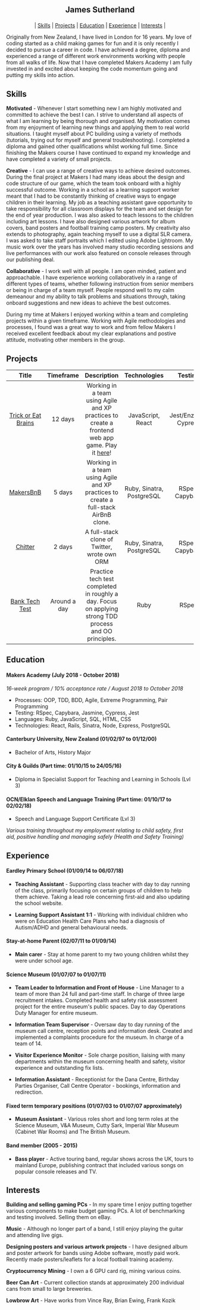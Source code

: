 ## <p align="center">James Sutherland</p>
<p align="center"> | <a href=#skills>Skills</a> | <a href=#projects>Projects</a> | <a href=#education>Education</a> | <a href=#experience>Experience</a> | <a href=#interests>Interests</a> | </p>

Originally from New Zealand, I have lived in London for 16 years. My love of coding started as a child making games for fun and it is only recently I decided to pursue a career in code. I have achieved a degree, diploma and experienced a range of different work environments working with people from all walks of life. Now that I have completed Makers Academy I am fully invested in and excited about keeping the code momentum going and putting my skills into action.


## Skills

**Motivated** -
Whenever I start something new I am highly motivated and committed to achieve the best I can. I strive to understand all aspects of what I am learning by being thorough and organised. My motivation comes from my enjoyment of learning new things and applying them to real world situations. I taught myself about PC building using a variety of methods (tutorials, trying out for myself and general troubleshooting). I completed a diploma and gained other qualifications whilst working full time. Since finishing the Makers course I have continued to expand my knowledge and have completed a variety of small projects.

**Creative** -
I can use a range of creative ways to achieve desired outcomes. During the final project at Makers I had many ideas about the design and code structure of our game, which the team took onboard with a highly successful outcome. Working in a school as a learning support worker meant that I had to be constantly thinking of creative ways to engage children in their learning. My job as a teaching assistant gave opportunity to take responsibility for all classroom displays for the team and set design for the end of year production. I was also asked to teach lessons to the children including art lessons. I have also designed various artwork for album covers, band posters and football training camp posters. My creativity also extends to photography, again teaching myself to use a digital SLR camera. I was asked to take staff portraits which I edited using Adobe Lightroom. My music work over the years has involved many studio recording sessions and live performances with our work also featured on console releases through our publishing deal.

**Collaborative** -
I work well with all people. I am open minded, patient and approachable. I have experience working collaboratively in a range of different types of teams, whether following instruction from senior members or being in charge of a team myself. People respond well to my calm demeanour and my ability to talk problems and situations through, taking onboard suggestions and new ideas to achieve the best outcomes.

During my time at Makers I enjoyed working within a team and completing projects within a given timeframe. Working with Agile methodologies and processes, I found was a great way to work and from fellow Makers I received excellent feedback about my clear explanations and postive attitude, motivating other members in the group.


## Projects
| Title | Timeframe | Description | Technologies | Testing |
| :---: | :-------: | :-----------: | :------------: | :------: |
[Trick or Eat Brains](https://github.com/LondonJim/zombie-infection)| 12 days | Working in a team using Agile and XP practices to create a frontend web app game. Play it [here](http://final-trick-eat-brains.herokuapp.com/)! | JavaScript, React | Jest/Enzyme, Cypress |
[MakersBnB](https://github.com/LondonJim/Makersbnb)| 5 days | Working in a team using Agile and XP practices to create a full-stack AirBnB clone. | Ruby, Sinatra, PostgreSQL | RSpec, Capybara |
[Chitter](https://github.com/LondonJim/chitter-challenge) | 2 days | A full-stack clone of Twitter, wrote own ORM | Ruby, Sinatra, PostgreSQL | RSpec, Capybara |
[Bank Tech Test](https://github.com/LondonJim/bank-tech-test) | Around a day | Practice tech test completed in roughly a day. Focus on applying strong TDD process and OO principles. | Ruby | RSpec |



## Education

#### Makers Academy (July 2018 - October 2018)
*16-week program / 10% acceptance rate / August 2018 to October 2018*

- Processes: OOP, TDD, BDD, Agile, Extreme Programming, Pair Programming
- Testing: RSpec, Capybara, Jasmine, Cypress, Jest
- Languages: Ruby, JavaScript, SQL, HTML, CSS
- Technologies: React, Rails, Sinatra, Node, Express, PostgreSQL

#### Canterbury University, New Zealand (01/02/97 to 01/12/00)

- Bachelor of Arts, History Major

#### City & Guilds (Part time: 01/10/15 to 24/05/16)

- Diploma in Specialist Support for Teaching and Learning in Schools (Lvl 3)

#### OCN/Elklan Speech and Language Training (Part time: 01/10/17 to 02/02/18)

- Speech and Language Support Certificate (Lvl 3)

*Various training throughout my employment relating to child safety, first aid, positive handling and managing safely (Health and Safety Training)*


## Experience

#### Eardley Primary School (01/09/14 to 06/07/18)  

- **Teaching Assistant** - Supporting class teacher with day to day running of the class, primarily focusing on certain groups of children to help them achieve. Taking a lead role concerning first-aid and also updating the school website.

- **Learning Support Assistant 1:1** - Working with individual children who were on Education Health Care Plans who had a diagnosis of Autism/ADHD and general behavioural needs.

#### Stay-at-home Parent (02/07/11 to 01/09/14)

- **Main carer** - Stay at home parent to my two young children whilst they were under school age.  

#### Science Museum (01/07/07 to 01/07/11)

- **Team Leader to Information and Front of House** - Line Manager to a team of more than 24 full and part-time staff. In charge of three large recruitment intakes. Completed health and safety risk assessment project for the entire museum's public spaces. Day to day Operations Duty Manager for entire museum.

- **Information Team Supervisor** - Oversaw day to day running of the museum call centre, reception points and information desk. Created and implemented a complaints procedure for the museum. In charge of a team of 14.

- **Visitor Experience Monitor** - Sole charge position, liaising with many departments within the museum concerning health and safety, visitor experience and outstanding fix lists.

- **Information Assistant** - Receptionist for the Dana Centre, Birthday Parties Organiser, Call Centre Operator - bookings, information and redirection.

#### Fixed term temporary positions (01/07/03 to 01/07/07 approximately)

- **Museum Assistant** - Various roles short and long term roles at the Science Museum, V&A Museum, Cutty Sark, Imperial War Museum (Cabinet War Rooms) and The British Museum.

#### Band member (2005 - 2015)

- **Bass player** - Active touring band, regular shows across the UK, tours to mainland Europe, publishing contract that included various songs on popular console releases and TV.


## Interests

**Building and selling gaming PCs** - In my spare time I enjoy putting together various components to make budget gaming PCs. A lot of benchmarking and testing involved. Selling them on eBay.

**Music** - Although no longer part of a band, I still enjoy playing the guitar and attending live gigs.

**Designing posters and various artwork projects** - I have designed album and poster artwork for bands using Adobe software, mostly paid work. Recently made posters/leaflets for a local football training academy.

**Cryptocurrency Mining** - I own a 6 GPU card rig, mining various coins.

**Beer Can Art** - Current collection stands at approximately 200 individual cans from small to large breweries.

**Lowbrow Art** - Have works from Vince Ray, Brian Ewing, Frank Kozik
